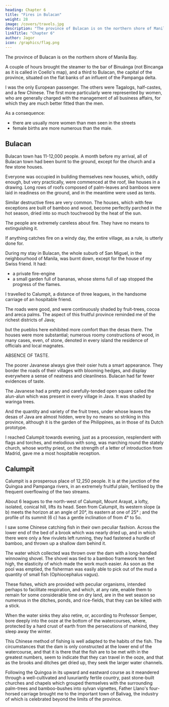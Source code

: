 ```yaml
---
heading: Chapter 6
title: "Fires in Bulacan"
weight: 28
image: /covers/travels.jpg
description: "The province of Bulacan is on the northern shore of Manila Bay"
linkTitle: "Chapter 6"
author: Jagor
icon: /graphics/flag.png
---
```



<!-- EXCURSION TO BULACAN.-FREQUENT FIRES.—FERTILITY OF THE SOIL.-CIGAR CASES.

-A SPANISH PRIEST.-HOSPITALITY.-ROBBERIES. -->

The province of Bulacan is on the northern shore of Manila Bay. 

A couple of hours brought the steamer to the bar of Binuánga (not Bincanga as it is called in Coello's map), and a third to Bulacan, the capital of the province, situated on the flat banks of an influent of the Pampanga delta.

I was the only European passenger. The others were Tagalogs, half-castes, and a few Chinese. The first more particularly were represented by women, who are generally charged with the management of all business affairs, for which they are much better fitted than the men. 

As a consequence:
- there are usually more women than men seen in the streets
- female births are more numerous than the male. 

<!-- According, however, to the register which I looked through, the reverse was, at any rate in the eastern provinces, formerly the case.

At the landing-place a number of caramatas were waiting for

us. Brightly painted, shallow, two-wheeled boxes, provided with an awning, and harnessed to a couple of horses, in which strangers with money to spend are quickly driven anywhere they may desire. -->

## Bulacan

Bulacan town has 11-12,000 people. A month before my arrival, all of Bulacan town had been burnt to the ground, except for the church and a few stone houses. 

Everyone was occupied in building themselves new houses, which, oddly enough, but very practically, were commenced at the roof, like houses in a drawing. Long rows of roofs composed of palm-leaves and bamboos were laid in readiness on the ground, and in the meantime were used as tents.

Similar destructive fires are very common. The houses, which with few exceptions are built of bamboo and wood, become perfectly parched in the hot season, dried into so much touchwood by the heat of the sun. 

The people are extremely careless about fire. They have no means to extinguishing it. 

If anything catches fire on a windy day, the entire village, as a rule, is utterly done for. 

During my stay in Bulacan, the whole suburb of San Miguel, in the neighbourhood of Manila, was burnt down,  except for the house of my Swiss friend. It had:
- a private fire-engine
- a small garden full of bananas, whose stems full of sap stopped the progress of the flames.

I travelled to Calumpit, a distance of three leagues, in the handsome carriage of an hospitable friend. 

The roads were good, and were continuously shaded by fruit-trees, cocoa and areca palms. The aspect of this fruitful province reminded me of the richest districts of Java; 

but the pueblos here exhibited more comfort than the desas there. The houses were more substantial; numerous roomy constructions of wood, in many cases, even, of stone, denoted in every island the residence of officials and local magnates. 

ABSENCE OF TASTE.

The poorer Javanese always give their osier huts a smart appearance. They border the roads of their villages with blooming hedges, and display everywhere a sense of neatness and cleanliness. Bulacan had far fewer evidences of taste. 

The Javanese had a pretty and carefully-tended open square called the alun-alun which was present in every village in Java. It was shaded by waringa trees.  

And the quantity and variety of the fruit trees, under whose leaves the desas of Java are almost hidden, were by no means so striking in this province, although it is the garden of the Philippines, as in those of its Dutch prototype.

I reached Calumpit towards evening, just as a procession, resplendent with flags and torches, and melodious with song, was marching round the stately church, whose worthy priest, on the strength of a letter of introduction from Madrid, gave me a most hospitable reception.


## Calumpit

Calumpit is a prosperous place of 12,250 people. It is at the junction of the Quingoa and Pampanga rivers, in an extremely fruitful plain, fertilised by the frequent overflowing of the two streams.

About 6 leagues to the north-west of Calumpit, Mount Arayat, a lofty, isolated, conical hill, lifts its head. Seen from Calumpit, its western slope (a b) meets the horizon at an angle of 20°, its eastern at one of 25° ; and the profile of its summit (6 c) has a gentle inclination of from 4° to 5o.

I saw some Chinese catching fish in their own peculiar fashion. Across the lower end of the bed of a brook which was nearly dried up, and in which there were only a few rivulets left running, they had fastened a hurdle of bamboo, and thrown up a shallow dam behind it. 

The water which collected was thrown over the dam with a long-handled winnowing shovel. The shovel was tied to a bamboo framework ten feet high, the elasticity of which made the work much easier. As soon as the pool was emptied, the fisherman was easily able to pick out of the mud a quantity of small fish (Ophiocephalus vagus). 

These fishes, which are provided with peculiar organisms, intended perhaps to facilitate respiration, and which, at any rate, enable them to remain for some considerable time on dry land, are in the wet season so numerous in the ditches, ponds, and rice-fields, that they can be killed with a stick. 

When the water sinks they also retire, or, according to Professor Semper, bore deeply into the ooze at the bottom of the watercourses, where, protected by a hard crust of earth from the persecutions of mankind, they sleep away the winter. 

This Chinese method of fishing is well adapted to the habits of the fish. The circumstances that the dam is only constructed at the lower end of the watercourse, and that it is there that the fish are to be met with in the greatest numbers, seem to indicate that they can travel in the ooze, and that as the brooks and ditches get dried up, they seek the larger water channels.

Following the Quingoa in its upward and eastward course as it meandered through a well-cultivated and luxuriantly fertile country, past stone-built churches and chapels which grouped themselves with the surrounding palm-trees and bamboo-bushes into sylvan vignettes, Father Llano's four-horsed carriage brought me to the important town of Balivag, the industry of which is celebrated beyond the limits of the province.

